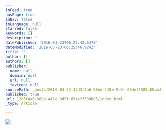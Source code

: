 ```yaml
---
inFeed: true
hasPage: true
inNav: false
inLanguage: null
starred: false
keywords: []
description: ''
datePublished: '2016-03-23T06:27:42.647Z'
dateModified: '2016-03-23T06:25:46.924Z'
title: ''
author: []
authors: []
publisher:
  name: null
  domain: null
  url: null
  favicon: null
sourcePath: _posts/2016-03-23-12d3f4a6-98be-445e-9d5f-654eff509b85.md
published: true
url: 12d3f4a6-98be-445e-9d5f-654eff509b85/index.html
_type: Article

---
```

![](https://the-grid-user-content.s3-us-west-2.amazonaws.com/3382b559-6e76-49b5-b114-21501d8c8232.jpg)